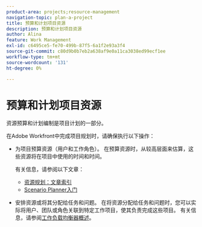 ```yaml
---
product-area: projects;resource-management
navigation-topic: plan-a-project
title: 预算和计划项目资源
description: 预算和计划项目资源
author: Alina
feature: Work Management
exl-id: c6495ce5-fe70-499b-87f5-6a1f2e93a3f4
source-git-commit: c80d9b0b7eb2a638af9e0a11ca3038ed99ecf1ee
workflow-type: tm+mt
source-wordcount: '131'
ht-degree: 0%

---
```


# 预算和计划项目资源

<!--
<p data-mc-conditions="QuicksilverOrClassic.Draft mode">(NOTE: this article is only valuable for searching. All the information resides in other articles.)</p>
-->

资源预算和计划编制是项目计划的一部分。

在Adobe Workfront中完成项目规划时，请确保执行以下操作：

* 为项目预算资源（用户和工作角色）。 在预算资源时，从较高层面来估算，这些资源将在项目中使用的时间和时间。

  有关信息，请参阅以下文章：

   * [资源规划：文章索引](../../../resource-mgmt/resource-planning/resource-planning-overview.md)
   * [Scenario Planner入门](../../../scenario-planner/get-started-with-scenario-planning.md)

* 安排资源或将其分配给任务和问题。 在将资源分配给任务和问题时，您可以实际将用户、团队或角色关联到特定工作项目，使其负责完成这些项目。 有关信息，请参阅[工作负载均衡器概述](../../../resource-mgmt/workload-balancer/overview-workload-balancer.md)。
